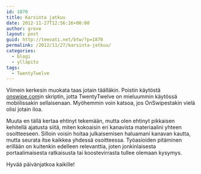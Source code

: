 ```yaml
---
id: 1870
title: Karsinta jatkuu
date: 2012-11-27T12:56:16+00:00
author: grove
layout: post
guid: http://teevati.net/btw/?p=1870
permalink: /2012/11/27/karsinta-jatkuu/
categories:
  - blogi
  - ylläpito
tags:
  - TwentyTwelve
---
```

Viimein kerkesin muokata taas jotain täälläkin. Poistin käytöstä <a href="http://onswipe.com" title="Onswipe - Reimagine your content's experience for the touch web " target="_blank">onswipe.com</a>in skriptin, jotta TwentyTwelve on mieluummin käytössä mobiilissakin sellaisenaan. Myöhemmin voin katsoa, jos OnSwipestakin vielä olisi jotain iloa.

Muuta en tällä kertaa ehtinyt tekemään, mutta olen ehtinyt pikkaisen kehitellä ajatusta siitä, miten kokoaisin eri kanavista materiaalini yhteen osoitteeseen. Silloin voisin hoitaa julkaisemisen haluamani kanavan kautta, mutta seurata itse kaikkea yhdessä osoitteessa. Työasioiden pitäminen erillään on kuitenkin edelleen relevanttia, joten jonkinlaisesta portaalimaisesta ratkaisusta tai koostevirrasta tullee olemaan kysymys.

Hyvää päivänjatkoa kaikille!